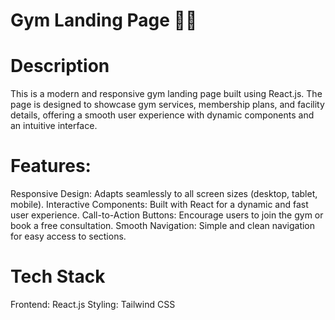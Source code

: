 # Gym Landing Page 🏋️‍♂️
# Description
This is a modern and responsive gym landing page built using React.js. The page is designed to showcase gym services, membership plans, and facility details, offering a smooth user experience with dynamic components and an intuitive interface.
# Features:
Responsive Design: Adapts seamlessly to all screen sizes (desktop, tablet, mobile).
Interactive Components: Built with React for a dynamic and fast user experience.
Call-to-Action Buttons: Encourage users to join the gym or book a free consultation.
Smooth Navigation: Simple and clean navigation for easy access to sections.
# Tech Stack
Frontend: React.js
Styling: Tailwind CSS
